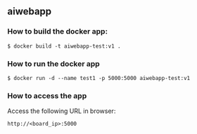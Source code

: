 ## aiwebapp

### How to build the docker app:
```
$ docker build -t aiwebapp-test:v1 .
```

### How to run the docker app
```
$ docker run -d --name test1 -p 5000:5000 aiwebapp-test:v1
```

### How to access the app
Access the following URL in browser:
```
http://<board_ip>:5000
```
